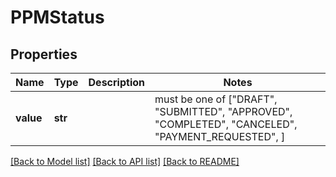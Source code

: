 # PPMStatus


## Properties
Name | Type | Description | Notes
------------ | ------------- | ------------- | -------------
**value** | **str** |  |  must be one of ["DRAFT", "SUBMITTED", "APPROVED", "COMPLETED", "CANCELED", "PAYMENT_REQUESTED", ]

[[Back to Model list]](../README.md#documentation-for-models) [[Back to API list]](../README.md#documentation-for-api-endpoints) [[Back to README]](../README.md)


